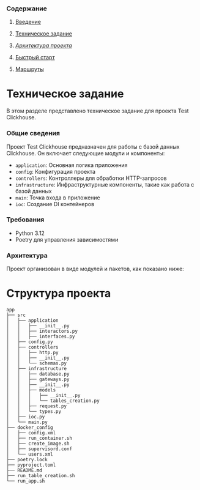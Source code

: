 ### Содержание
1. [Введение](../README.md)

2. [Техническое задание](2_specification.md)

3. *[Архитектура проекта](3_architecture.md)*

4. [Быстрый старт](4_quick_start.md)

5. [Маршруты](5_routes.md)



Техническое задание
===================

В этом разделе представлено техническое задание для проекта Test Clickhouse.

### Общие сведения

Проект Test Clickhouse предназначен для работы с базой данных Clickhouse. Он включает следующие модули и компоненты:

- `application`: Основная логика приложения
- `config`: Конфигурация проекта
- `controllers`: Контроллеры для обработки HTTP-запросов
- `infrastructure`: Инфраструктурные компоненты, такие как работа с базой данных
- `main`: Точка входа в приложение
- `ioc`: Создание DI контейнеров

### Требования

- Python 3.12
- Poetry для управления зависимостями

### Архитектура

Проект организован в виде модулей и пакетов, как показано ниже:



Структура проекта
=================
```
app
├── src
│   ├── application
│   │   ├── __init__.py
│   │   ├── interactors.py
│   │   ├── interfaces.py
│   ├── config.py
│   ├── controllers
│   │   ├── http.py
│   │   ├── __init__.py
│   │   └── schemas.py
│   ├── infrastructure
│   │   ├── database.py
│   │   ├── gateways.py
│   │   ├── __init__.py
│   │   ├── models
│   │   │   ├── __init__.py
│   │   │   └── tables_creation.py
│   │   ├── request.py
│   │   └── types.py
│   ├── ioc.py
│   └── main.py
├── docker_config
│   ├── config.xml
│   ├── run_container.sh
│   ├── create_image.sh
│   ├── supervisord.conf
│   └── users.xml
├── poetry.lock
├── pyproject.toml
├── README.md
├── run_table_creation.sh
└── run_app.sh
```